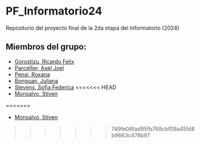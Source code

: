 # PF_Informatorio24

Repositorio del proyecto final de la 2da etapa del Informatorio (2024)

## Miembros del grupo:
* [Gorostizu, Ricardo Felix](https://github.com/Richardgoros)
* [Parcellier, Axel Joel](https://github.com/keindon)
* [Pensi, Roxana](https://github.com/RoxanaPensi)
* [Bonguan, Juliana](https://github.com/bonseq)
* [Stevens, Sofia Federica](https://github.com/sophie-fefe8)
<<<<<<< HEAD
* [Monsalvo, Stiven](https://github.com/StivenAlexis) 


=======
* [Monsalvo, Stiven](https://github.com/StivenAlexis) 
>>>>>>> 749fe06fad95fb769cbf09a45fd8b9663c478b97
